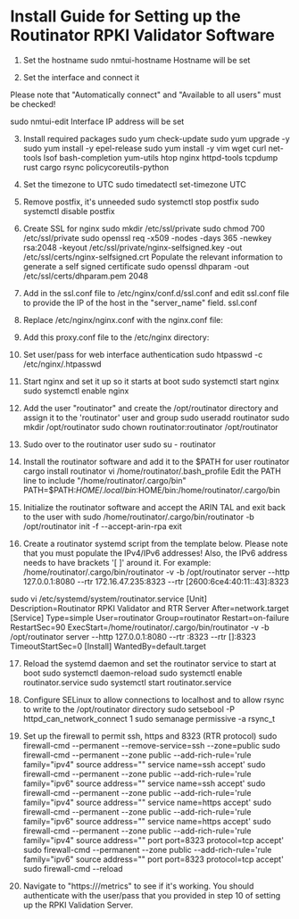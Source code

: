 # Install Guide for Setting up the Routinator RPKI Validator Software

1.	Set the hostname
sudo nmtui-hostname
Hostname will be set

2.	Set the interface and connect it

Please note that "Automatically connect" and "Available to all users" must be checked!

sudo nmtui-edit
Interface IP address will be set

3.	Install required packages
sudo yum check-update
sudo yum upgrade -y
sudo yum install -y epel-release
sudo yum install -y vim wget curl net-tools lsof bash-completion yum-utils htop nginx httpd-tools tcpdump rust cargo rsync policycoreutils-python


4.	Set the timezone to UTC
sudo timedatectl set-timezone UTC

5.	Remove postfix, it's unneeded
sudo systemctl stop postfix
sudo systemctl disable postfix

6.	Create SSL for nginx
sudo mkdir /etc/ssl/private
sudo chmod 700 /etc/ssl/private
sudo openssl req -x509 -nodes -days 365 -newkey rsa:2048 -keyout /etc/ssl/private/nginx-selfsigned.key -out /etc/ssl/certs/nginx-selfsigned.crt
Populate the relevant information to generate a self signed certificate
sudo openssl dhparam -out /etc/ssl/certs/dhparam.pem 2048

7.	Add in the ssl.conf file to /etc/nginx/conf.d/ssl.conf and edit ssl.conf file to provide the IP of the host in the "server_name" field.
ssl.conf

8.	Replace /etc/nginx/nginx.conf with the nginx.conf file:


9.	Add this proxy.conf file to the /etc/nginx directory:


10.	Set user/pass for web interface authentication
sudo htpasswd -c /etc/nginx/.htpasswd <username>

11.	Start nginx and set it up so it starts at boot
sudo systemctl start nginx
sudo systemctl enable nginx

12.	Add the user "routinator" and create the /opt/routinator directory and assign it to the 'routinator' user and group
sudo useradd routinator
sudo mkdir /opt/routinator
sudo chown routinator:routinator /opt/routinator

13.	Sudo over to the routinator user
sudo su - routinator

14.	Install the routinator software and add it to the $PATH for user routinator
cargo install routinator
vi /home/routinator/.bash_profile
Edit the PATH line to include "/home/routinator/.cargo/bin"
PATH=$PATH:$HOME/.local/bin:$HOME/bin:/home/routinator/.cargo/bin

15.	Initialize the routinator software and accept the ARIN TAL and exit back to the user with sudo
/home/routinator/.cargo/bin/routinator -b /opt/routinator init -f --accept-arin-rpa
exit

16.	Create a routinator systemd script from the template below.
Please note that you must populate the IPv4/IPv6 addresses!
Also, the IPv6 address needs to have brackets '[ ]' around it. For example:
/home/routinator/.cargo/bin/routinator -v -b /opt/routinator server --http 127.0.0.1:8080 --rtr 172.16.47.235:8323 --rtr [2600:6ce4:40:11::43]:8323

sudo vi /etc/systemd/system/routinator.service
[Unit]
Description=Routinator RPKI Validator and RTR Server
After=network.target
[Service]
Type=simple
User=routinator
Group=routinator
Restart=on-failure
RestartSec=90
ExecStart=/home/routinator/.cargo/bin/routinator -v -b /opt/routinator server --http 127.0.0.1:8080 --rtr <IPv4 IP>:8323 --rtr [<IPv6 IP>]:8323
TimeoutStartSec=0
[Install]
WantedBy=default.target

17.	Reload the systemd daemon and set the routinator service to start at boot
sudo systemctl daemon-reload
sudo systemctl enable routinator.service
sudo systemctl start routinator.service

18.	Configure SELinux to allow connections to localhost and to allow rsync to write to the /opt/routinator directory
sudo setsebool -P httpd_can_network_connect 1
sudo semanage permissive -a rsync_t

19.	Set up the firewall to permit ssh, https and 8323 (RTR protocol)
sudo firewall-cmd --permanent --remove-service=ssh --zone=public
sudo firewall-cmd --permanent --zone public --add-rich-rule='rule family="ipv4" source address="<IPv4 management subnet>" service name=ssh accept'
sudo firewall-cmd --permanent --zone public --add-rich-rule='rule family="ipv6" source address="<IPv6 management subnet>" service name=ssh accept'
sudo firewall-cmd --permanent --zone public --add-rich-rule='rule family="ipv4" source address="<IPv4 management subnet>" service name=https accept'
sudo firewall-cmd --permanent --zone public --add-rich-rule='rule family="ipv6" source address="<IPv6 management subnet>" service name=https accept'
sudo firewall-cmd --permanent --zone public --add-rich-rule='rule family="ipv4" source address="<peering router IPv4 loopback subnet>" port port=8323 protocol=tcp accept'
sudo firewall-cmd --permanent --zone public --add-rich-rule='rule family="ipv6" source address="<peering router IPv6 loopback subnet>" port port=8323 protocol=tcp accept'
sudo firewall-cmd --reload


19. Navigate to "https://<IP address of rpki-validator>/metrics" to see if it's working. You should authenticate with the user/pass that you provided in step 10 of setting up the RPKI Validation Server.




